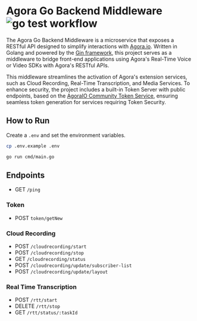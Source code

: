 # Agora Go Backend Middleware &nbsp;&nbsp;![go test workflow](https://github.com/digitallysavvy/agora-go-backend-middleware/actions/workflows/go.yml/badge.svg)

The Agora Go Backend Middleware is a microservice that exposes a RESTful API designed to simplify interactions with [Agora.io](https://www.agora.io). Written in Golang and powered by the [Gin framework](https://github.com/gin-gonic/gin), this project serves as a middleware to bridge front-end applications using Agora's Real-Time Voice or Video SDKs with Agora's RESTful APIs.

This middleware streamlines the activation of Agora's extension services, such as Cloud Recording, Real-Time Transcription, and Media Services. To enhance security, the project includes a built-in Token Server with public endpoints, based on the [AgoraIO Community Token Service](https://github.com/AgoraIO-Community/agora-token-service/), ensuring seamless token generation for services requiring Token Security.

## How to Run

Create a `.env` and set the environment variables.

```bash
cp .env.example .env
```

```bash
go run cmd/main.go
```

## Endpoints

- GET `/ping`

### Token

- POST `token/getNew`

### Cloud Recording

- POST `/cloudrecording/start`
- POST `/cloudrecording/stop`
- GET `/cloudrecording/status`
- POST `/cloudrecording/update/subscriber-list`
- POST `/cloudrecording/update/layout`

### Real Time Transcription

- POST `/rtt/start`
- DELETE `/rtt/stop`
- GET `/rtt/status/:taskId`
